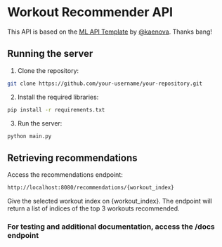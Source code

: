 # Workout Recommender API

This API is based on the [ML API Template](https://github.com/kaenova/ml-api-template) by [@kaenova](https://github.com/kaenova). Thanks bang!

## Running the server

1. Clone the repository:
```sh
git clone https://github.com/your-username/your-repository.git
```

2. Install the required libraries:
```sh
pip install -r requirements.txt
```

3. Run the server:
```sh
python main.py
```

## Retrieving recommendations

Access the recommendations endpoint:
```sh
http://localhost:8080/recommendations/{workout_index}
```
Give the selected workout index on {workout_index}. The endpoint will return a list of indices of the top 3 workouts recommended.

### For testing and additional documentation, access the /docs endpoint